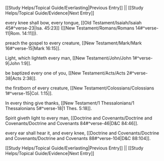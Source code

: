 [[Study Helps/Topical Guide/Everlasting|Previous Entry]]  ||  [[Study Helps/Topical Guide/Evidence|Next Entry]]

 every knee shall bow, every tongue, [[Old Testament/Isaiah/Isaiah 45#^verse-23|Isa. 45:23]] ([[New Testament/Romans/Romans 14#^verse-11|Rom. 14:11]]).

 preach the gospel to every creature, [[New Testament/Mark/Mark 16#^verse-15|Mark 16:15]].

 Light, which lighteth every man, [[New Testament/John/John 1#^verse-9|John 1:9]].

 be baptized every one of you, [[New Testament/Acts/Acts 2#^verse-38|Acts 2:38]].

 the firstborn of every creature, [[New Testament/Colossians/Colossians 1#^verse-15|Col. 1:15]].

 In every thing give thanks, [[New Testament/1 Thessalonians/1 Thessalonians 5#^verse-18|1 Thes. 5:18]].

 Spirit giveth light to every man, [[Doctrine and Covenants/Doctrine and Covenants/Doctrine and Covenants 84#^verse-46|D&C 84:46]].

 every ear shall hear it, and every knee, [[Doctrine and Covenants/Doctrine and Covenants/Doctrine and Covenants 88#^verse-104|D&C 88:104]].

[[Study Helps/Topical Guide/Everlasting|Previous Entry]]  ||  [[Study Helps/Topical Guide/Evidence|Next Entry]]